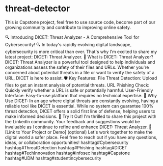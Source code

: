 # threat-detector
This is Capstone project, feel free to use source code, become part of our growing community and contribute to improving online safety.
 
🔍 Introducing DICET: Threat Analyzer - A Comprehensive Tool for Cybersecurity! 🔍
In today's rapidly evolving digital landscape, cybersecurity is more critical than ever. That's why I'm excited to share my latest project: DICET: Threat Analyzer.
🚨 What is DICET: Threat Analyzer? DICET: Threat Analyzer is a powerful tool designed to help individuals and organizations assess the safety of their files and URLs. Whether you're concerned about potential threats in a file or want to verify the safety of a URL, DICET is here to assist.
🛡️ Key Features:
File Threat Detection: Upload files to get an instant analysis of potential threats.
URL Phishing Check: Quickly verify whether a URL is safe or potentially harmful.
User-Friendly Interface: Easy-to-use platform that requires no technical expertise.
🎯 Why Use DICET: In an age where digital threats are constantly evolving, having a reliable tool like DICET is essential. While no system can guarantee 100% threat detection, DICET offers a solid first line of defense, helping users to make informed decisions.
🚀 Try It Out! I'm thrilled to share this project with the LinkedIn community. Your feedback and suggestions would be invaluable as I continue to refine and enhance DICET: Threat Analyzer.
🔗 [Link to Your Project or Demo] (optional)
Let's work together to make the digital world a safer place. Feel free to reach out if you have any questions, ideas, or collaboration opportunities!
hashtag#Cybersecurity hashtag#ThreatDetection hashtag#Phishing hashtag#DICET hashtag#TechInnovation hashtag#Infosec hashtag#Capstone hashtag#UDM hashtag#studentincybersecurity
